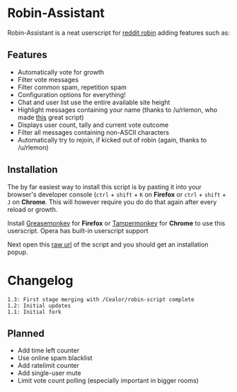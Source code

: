 # Robin-Assistant
Robin-Assistant is a neat userscript for [reddit robin](https://www.reddit.com/robin/) adding features such as:

## Features

* Automatically vote for growth
* Filter vote messages
* Filter common spam, repetition spam
* Configuration options for everything!
* Chat and user list use the entire available site height
* Highlight messages containing your name (thanks to /u/rlemon, who made [this](https://gist.github.com/rlemon/cc13cb4c31861e5d5ba2a92bfc920aeb) great script)
* Displays user count, tally and current vote outcome
* Filter all messages containing non-ASCII characters
* Automatically try to rejoin, if kicked out of robin (again, thanks to /u/rlemon)


## Installation

The by far easiest way to install this script is by pasting it into your browser's developer console (`ctrl` + `shift` + `K` on **Firefox** or `ctrl` + `shift` + `J` on **Chrome**. This will however require you do do that again after every reload or growth.

Install [Greasemonkey](https://addons.mozilla.org/en-US/firefox/addon/greasemonkey/) for **Firefox** or [Tampermonkey](https://chrome.google.com/webstore/detail/tampermonkey/dhdgffkkebhmkfjojejmpbldmpobfkfo) for **Chrome** to use this userscript.
Opera has built-in userscript support

Next open this [raw url](https://github.com/Cealor/Robin-AssistantX/raw/master/robin-assistant.user.js) of the script and you should get an installation popup.

# Changelog
    1.3: First stage merging with /Cealor/robin-script complete
    1.2: Initial updates
    1.1: Initial fork


## Planned

* Add time left counter
* Use online spam blacklist
* Add ratelimit counter
* Add single-user mute
* Limit vote count polling (especially important in bigger rooms)
